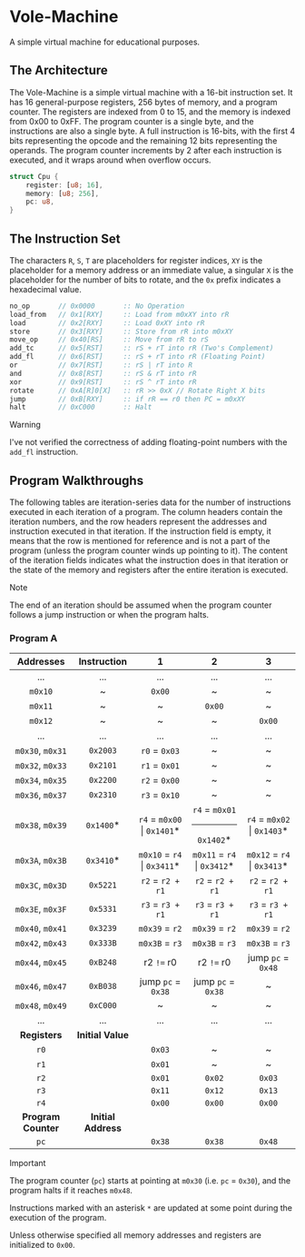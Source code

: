 # Vole-Machine

A simple virtual machine for educational purposes.

## The Architecture

The Vole-Machine is a simple virtual machine with a 16-bit instruction set. It has 16 general-purpose registers, 256 bytes of memory, and a program counter. The registers are indexed from 0 to 15, and the memory is indexed from 0x00 to 0xFF. The program counter is a single byte, and the instructions are also a single byte. A full instruction is 16-bits, with the first 4 bits representing the opcode and the remaining 12 bits representing the operands. The program counter increments by 2 after each instruction is executed, and it wraps around when overflow occurs.

```rust
struct Cpu {
    register: [u8; 16],
    memory: [u8; 256],
    pc: u8,
}
```

## The Instruction Set

The characters `R`, `S`, `T` are placeholders for register indices, `XY` is the placeholder for a memory address or an immediate value, a singular `X` is the placeholder for the number of bits to rotate, and the `0x` prefix indicates a hexadecimal value.

```rust
no_op       // 0x0000       :: No Operation
load_from   // 0x1[RXY]     :: Load from m0xXY into rR
load        // 0x2[RXY]     :: Load 0xXY into rR
store       // 0x3[RXY]     :: Store from rR into m0xXY
move_op     // 0x40[RS]     :: Move from rR to rS
add_tc      // 0x5[RST]     :: rS + rT into rR (Two's Complement)
add_fl      // 0x6[RST]     :: rS + rT into rR (Floating Point)
or          // 0x7[RST]     :: rS | rT into R
and         // 0x8[RST]     :: rS & rT into rR
xor         // 0x9[RST]     :: rS ^ rT into rR
rotate      // 0xA[R]0[X]   :: rR >> 0xX // Rotate Right X bits
jump        // 0xB[RXY]     :: if rR == r0 then PC = m0xXY
halt        // 0xC000       :: Halt
```

> [!WARNING]
> I've not verified the correctness of adding floating-point numbers with the `add_fl` instruction.

## Program Walkthroughs
<!--Time series table:: x-axis: iterations, y-axis: instructions-->

The following tables are iteration-series data for the number of instructions executed in each iteration of a program. The column headers contain the iteration numbers, and the row headers represent the addresses and instruction executed in that iteration.
If the instruction field is empty, it means that the row is mentioned for reference and is not a part of the program (unless the program counter winds up pointing to it).
The content of the iteration fields indicates what the instruction does in that iteration or the state of the memory and registers after the entire iteration is executed.

> [!NOTE]
> The end of an iteration should be assumed when the program counter follows
a jump instruction or when the program halts.

<!--
| 0x20, 0x03 | // Load 0x03 into r0                               
| 0x21, 0x01 | // Load 0x01 into r1                               
| 0x22, 0x00 | // Load 0x00 into r2                               
| 0x23, 0x10 | // Load 0x10 into r3 // 0x10 == 16                 
| 0x14, 0x00 | // Load from m0x00 into r4                         
| 0x34, 0x10 | // Store from r4 into m0x10 // m0x10 == memory[16] 
| 0x52, 0x21 | // r2 + r1 into r2                                 
| 0x53, 0x31 | // r3 + r1 into r3                                 
| 0x32, 0x39 | // Store from r2 into m0x39 // m0x39 == memory[57] 
| 0x33, 0x3B | // Store from r3 into m0x3B // m0x3B == memory[59] 
| 0xB2, 0x48 | // Jump to m0x48 if r2 == r0 // m0x48 == memory[72]
| 0xB0, 0x38 | // Jump to m0x38 if r0 == r0 // m0x38 == memory[56]
| 0xC0, 0x00 | // Halt                                            
-->

### Program A

| Addresses | Instruction | 1 | 2 | 3 |
|:---------:|:-----------:|:-:|:-:|:-:|
| ... | ... | ... | ... | ... |
| `m0x10` | ~ | `0x00` | ~ | ~ |
| `m0x11` | ~ | ~ | `0x00` | ~ |
| `m0x12` | ~ | ~ | ~ | `0x00` |
| ... | ... | ... | ... | ... |
| `m0x30`, `m0x31` | `0x2003` | `r0` = `0x03` | ~ | ~ |
| `m0x32`, `m0x33` | `0x2101` | `r1` = `0x01` | ~ | ~ |
| `m0x34`, `m0x35` | `0x2200` | `r2` = `0x00` | ~ | ~ |
| `m0x36`, `m0x37` | `0x2310` | `r3` = `0x10` | ~ | ~ |
| `m0x38`, `m0x39` | `0x1400`* | `r4` = `m0x00` \| `0x1401`* | `r4` = `m0x01` <hr> `0x1402`* | `r4` = `m0x02` \| `0x1403`* |
| `m0x3A`, `m0x3B` | `0x3410`* | `m0x10` = `r4` \| `0x3411`* | `m0x11` = `r4` \| `0x3412`* | `m0x12` = `r4` \| `0x3413`* |
| `m0x3C`, `m0x3D` | `0x5221` | `r2` = `r2 + r1` | `r2` = `r2 + r1` | `r2` = `r2 + r1` |
| `m0x3E`, `m0x3F` | `0x5331` | `r3` = `r3 + r1` | `r3` = `r3 + r1` | `r3` = `r3 + r1` |
| `m0x40`, `m0x41` | `0x3239` | `m0x39` = `r2` | `m0x39` = `r2` | `m0x39` = `r2` |
| `m0x42`, `m0x43` | `0x333B` | `m0x3B` = `r3` | `m0x3B` = `r3` | `m0x3B` = `r3` |
| `m0x44`, `m0x45` | `0xB248` | r2 `!=` r0 | r2 `!=` r0 | jump `pc` = `0x48` |
| `m0x46`, `m0x47` | `0xB038` | jump `pc` = `0x38` | jump `pc` = `0x38` | ~ |
| `m0x48`, `m0x49` | `0xC000` | ~ | ~ | ~ |
| ... | ... | ... | ... | ... |
| **Registers** | **Initial Value** ||||
| `r0` || `0x03` | ~ | ~ |
| `r1` || `0x01` | ~ | ~ |
| `r2` || `0x01` | `0x02` | `0x03` |
| `r3` || `0x11` | `0x12` | `0x13` |
| `r4` || `0x00` | `0x00` | `0x00` |
| **Program Counter** | **Initial Address** ||||
| `pc` || `0x38` | `0x38` | `0x48` |

> [!IMPORTANT]
> The program counter (`pc`) starts at pointing at `m0x30` (i.e. `pc` = `0x30`), and the program halts if it reaches `m0x48`.
>
> Instructions marked with an asterisk `*` are updated at some point during the execution of the program.
>
> Unless otherwise specified all memory addresses and registers are initialized to `0x00`.
